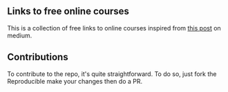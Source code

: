  Links to free online courses
------------------------------

This is a collection of free links to online courses inspired from [this post](https://medium.freecodecamp.com/ivy-league-free-online-courses-a0d7ae675869#.7iefmxer6) on medium.

Contributions
-------------

To contribute to the repo, it's quite straightforward. To do so, just fork the Reproducible
make your changes then do a PR.
